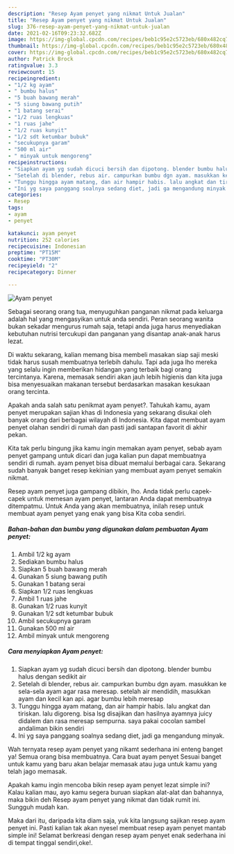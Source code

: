 ```yaml
---
description: "Resep Ayam penyet yang nikmat Untuk Jualan"
title: "Resep Ayam penyet yang nikmat Untuk Jualan"
slug: 376-resep-ayam-penyet-yang-nikmat-untuk-jualan
date: 2021-02-16T09:23:32.682Z
image: https://img-global.cpcdn.com/recipes/beb1c95e2c5723eb/680x482cq70/ayam-penyet-foto-resep-utama.jpg
thumbnail: https://img-global.cpcdn.com/recipes/beb1c95e2c5723eb/680x482cq70/ayam-penyet-foto-resep-utama.jpg
cover: https://img-global.cpcdn.com/recipes/beb1c95e2c5723eb/680x482cq70/ayam-penyet-foto-resep-utama.jpg
author: Patrick Brock
ratingvalue: 3.3
reviewcount: 15
recipeingredient:
- "1/2 kg ayam"
- " bumbu halus"
- "5 buah bawang merah"
- "5 siung bawang putih"
- "1 batang serai"
- "1/2 ruas lengkuas"
- "1 ruas jahe"
- "1/2 ruas kunyit"
- "1/2 sdt ketumbar bubuk"
- "secukupnya garam"
- "500 ml air"
- " minyak untuk mengoreng"
recipeinstructions:
- "Siapkan ayam yg sudah dicuci bersih dan dipotong. blender bumbu halus dengan sedikit air"
- "Setelah di blender, rebus air. campurkan bumbu dgn ayam. masukkan ke sela-sela ayam agar rasa meresap. setelah air mendidih, masukkan ayam dan kecil kan api. agar bumbu lebih meresap"
- "Tunggu hingga ayam matang, dan air hampir habis. lalu angkat dan tiriskan. lalu digoreng. bisa lsg disajikan dan hasilnya ayamnya juicy didalem dan rasa meresap sempurna. saya pakai cocolan sambel andaliman bikin sendiri"
- "Ini yg saya panggang soalnya sedang diet, jadi ga mengandung minyak."
categories:
- Resep
tags:
- ayam
- penyet

katakunci: ayam penyet 
nutrition: 252 calories
recipecuisine: Indonesian
preptime: "PT15M"
cooktime: "PT30M"
recipeyield: "2"
recipecategory: Dinner

---
```



![Ayam penyet](https://img-global.cpcdn.com/recipes/beb1c95e2c5723eb/680x482cq70/ayam-penyet-foto-resep-utama.jpg)

Sebagai seorang orang tua, menyuguhkan panganan nikmat pada keluarga adalah hal yang mengasyikan untuk anda sendiri. Peran seorang  wanita bukan sekadar mengurus rumah saja, tetapi anda juga harus menyediakan kebutuhan nutrisi tercukupi dan panganan yang disantap anak-anak harus lezat.

Di waktu  sekarang, kalian memang bisa membeli masakan siap saji meski tidak harus susah membuatnya terlebih dahulu. Tapi ada juga lho mereka yang selalu ingin memberikan hidangan yang terbaik bagi orang tercintanya. Karena, memasak sendiri akan jauh lebih higienis dan kita juga bisa menyesuaikan makanan tersebut berdasarkan masakan kesukaan orang tercinta. 



Apakah anda salah satu penikmat ayam penyet?. Tahukah kamu, ayam penyet merupakan sajian khas di Indonesia yang sekarang disukai oleh banyak orang dari berbagai wilayah di Indonesia. Kita dapat membuat ayam penyet olahan sendiri di rumah dan pasti jadi santapan favorit di akhir pekan.

Kita tak perlu bingung jika kamu ingin memakan ayam penyet, sebab ayam penyet gampang untuk dicari dan juga kalian pun dapat membuatnya sendiri di rumah. ayam penyet bisa dibuat memalui berbagai cara. Sekarang sudah banyak banget resep kekinian yang membuat ayam penyet semakin nikmat.

Resep ayam penyet juga gampang dibikin, lho. Anda tidak perlu capek-capek untuk memesan ayam penyet, lantaran Anda dapat membuatnya ditempatmu. Untuk Anda yang akan membuatnya, inilah resep untuk membuat ayam penyet yang enak yang bisa Kita coba sendiri.

<!--inarticleads1-->

##### Bahan-bahan dan bumbu yang digunakan dalam pembuatan Ayam penyet:

1. Ambil 1/2 kg ayam
1. Sediakan  bumbu halus
1. Siapkan 5 buah bawang merah
1. Gunakan 5 siung bawang putih
1. Gunakan 1 batang serai
1. Siapkan 1/2 ruas lengkuas
1. Ambil 1 ruas jahe
1. Gunakan 1/2 ruas kunyit
1. Gunakan 1/2 sdt ketumbar bubuk
1. Ambil secukupnya garam
1. Gunakan 500 ml air
1. Ambil  minyak untuk mengoreng




<!--inarticleads2-->

##### Cara menyiapkan Ayam penyet:

1. Siapkan ayam yg sudah dicuci bersih dan dipotong. blender bumbu halus dengan sedikit air
1. Setelah di blender, rebus air. campurkan bumbu dgn ayam. masukkan ke sela-sela ayam agar rasa meresap. setelah air mendidih, masukkan ayam dan kecil kan api. agar bumbu lebih meresap
1. Tunggu hingga ayam matang, dan air hampir habis. lalu angkat dan tiriskan. lalu digoreng. bisa lsg disajikan dan hasilnya ayamnya juicy didalem dan rasa meresap sempurna. saya pakai cocolan sambel andaliman bikin sendiri
1. Ini yg saya panggang soalnya sedang diet, jadi ga mengandung minyak.




Wah ternyata resep ayam penyet yang nikamt sederhana ini enteng banget ya! Semua orang bisa membuatnya. Cara buat ayam penyet Sesuai banget untuk kamu yang baru akan belajar memasak atau juga untuk kamu yang telah jago memasak.

Apakah kamu ingin mencoba bikin resep ayam penyet lezat simple ini? Kalau kalian mau, ayo kamu segera buruan siapkan alat-alat dan bahannya, maka bikin deh Resep ayam penyet yang nikmat dan tidak rumit ini. Sungguh mudah kan. 

Maka dari itu, daripada kita diam saja, yuk kita langsung sajikan resep ayam penyet ini. Pasti kalian tak akan nyesel membuat resep ayam penyet mantab simple ini! Selamat berkreasi dengan resep ayam penyet enak sederhana ini di tempat tinggal sendiri,oke!.

